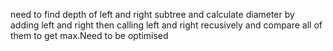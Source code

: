 ​need to find depth of left and right subtree and calculate diameter by adding left and right then calling left and right recusively and compare all of them to get max.Need to be optimised
